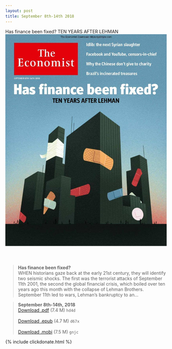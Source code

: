 ```yaml
---
layout: post
title: September 8th-14th 2018
---
```


<div class="message">
	Has finance been fixed? TEN YEARS AFTER LEHMAN
</div>

<header class="xmas">
<div class="cover upload">
<img src="/public/img/the-economist/img_2018.09.08.jpg" />
</div>
</header>
<!--more-->

> **Has finance been fixed?** <br/>
WHEN historians gaze back at the early 21st century, they will identify two seismic shocks. The first was the terrorist attacks of September 11th 2001, the second the global financial crisis, which boiled over ten years ago this month with the collapse of Lehman Brothers. September 11th led to wars, Lehman’s bankruptcy to an...

> **September 8th-14th, 2018**<br/>
[Download .pdf](https://pan.baidu.com/s/1w-IOmiXCCWEGmWIDajBQAw) (7.4 M)
`hd4d` <br/><br/>
[Download .epub](https://pan.baidu.com/s/1rHd8DVj63q_JZn8u5aZLQw) (4.7 M)
`d67x` <br/><br/>
[Download .mobi](https://pan.baidu.com/s/1enUuM6nJvNIiScI83D2ciA) (7.5 M)
`gnjc`

{% include clickdonate.html %}
